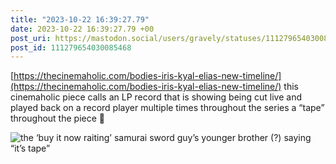 ```yaml
---
title: "2023-10-22 16:39:27.79"
date: 2023-10-22 16:39:27.79 +00
post_uri: https://mastodon.social/users/gravely/statuses/111279654030085468
post_id: 111279654030085468
---
```

[https://thecinemaholic.com/bodies-iris-kyal-elias-new-timeline/](https://thecinemaholic.com/bodies-iris-kyal-elias-new-timeline/) this cinemaholic piece calls an LP record that is showing being cut live and played back on a record player multiple times throughout the series a “tape” throughout the piece 🫠


![the ‘buy it now raiting’ samurai sword guy’s younger brother (?) saying “it’s tape”](/images/111279653753698542.jpeg)

